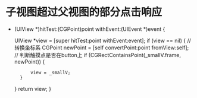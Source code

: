 # 子视图超过父视图的部分点击响应

- (UIView *)hitTest:(CGPoint)point withEvent:(UIEvent *)event {
    
    UIView *view = [super hitTest:point withEvent:event];
    if (view == nil) {
        // 转换坐标系
        CGPoint newPoint = [self convertPoint:point fromView:self];
        // 判断触摸点是否在button上
        if (CGRectContainsPoint(_smallV.frame, newPoint)) {
            
            view = _smallV;
        }
    }
    return view;
}
